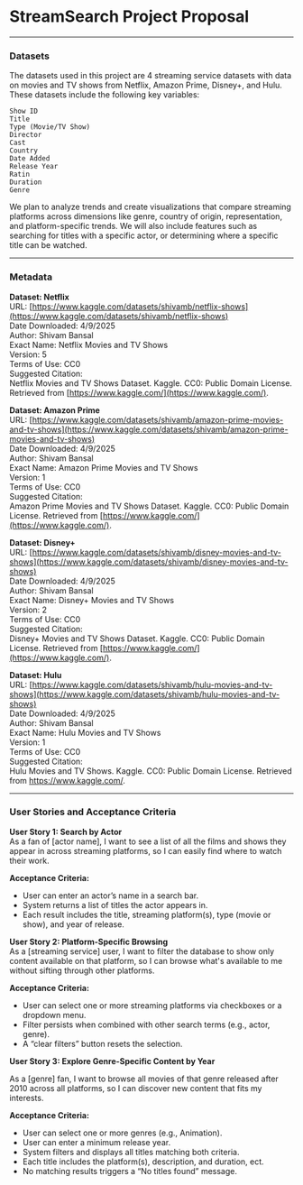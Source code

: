 # StreamSearch Project Proposal
---

### Datasets

The datasets used in this project are 4 streaming service datasets with data on movies and TV shows from Netflix, Amazon Prime, Disney+, and Hulu.   
These datasets include the following key variables:  
~~~
Show ID 
Title  
Type (Movie/TV Show) 
Director 
Cast  
Country
Date Added
Release Year
Ratin 
Duration
Genre
~~~
We plan to analyze trends and create visualizations that compare streaming platforms across dimensions like genre, country of origin, representation, and platform-specific trends. We will also include features such as searching for titles with a specific actor, or determining where a specific title can be watched.

---

### Metadata

**Dataset: Netflix**  
	URL: [https://www.kaggle.com/datasets/shivamb/netflix-shows](https://www.kaggle.com/datasets/shivamb/netflix-shows)  
	Date Downloaded: 4/9/2025  
	Author: Shivam Bansal  
	Exact Name: Netflix Movies and TV Shows  
	Version: 5  
	Terms of Use: CC0  
	Suggested Citation:  
Netflix Movies and TV Shows Dataset. Kaggle. CC0: Public Domain License. Retrieved from [https://www.kaggle.com/](https://www.kaggle.com/).

**Dataset: Amazon Prime**  
URL: [https://www.kaggle.com/datasets/shivamb/amazon-prime-movies-and-tv-shows](https://www.kaggle.com/datasets/shivamb/amazon-prime-movies-and-tv-shows)  
Date Downloaded: 4/9/2025  
	Author: Shivam Bansal  
	Exact Name: Amazon Prime Movies and TV Shows  
	Version: 1  
	Terms of Use: CC0  
	Suggested Citation:  
Amazon Prime Movies and TV Shows Dataset. Kaggle. CC0: Public Domain License. Retrieved from [https://www.kaggle.com/](https://www.kaggle.com/).

**Dataset: Disney+**  
URL: [https://www.kaggle.com/datasets/shivamb/disney-movies-and-tv-shows](https://www.kaggle.com/datasets/shivamb/disney-movies-and-tv-shows)  
Date Downloaded: 4/9/2025  
	Author: Shivam Bansal  
	Exact Name: Disney+ Movies and TV Shows  
	Version: 2  
	Terms of Use: CC0  
	Suggested Citation:  
Disney+ Movies and TV Shows Dataset. Kaggle. CC0: Public Domain License. Retrieved from [https://www.kaggle.com/](https://www.kaggle.com/).

**Dataset: Hulu**  
	URL: [https://www.kaggle.com/datasets/shivamb/hulu-movies-and-tv-shows](https://www.kaggle.com/datasets/shivamb/hulu-movies-and-tv-shows)  
Date Downloaded: 4/9/2025  
	Author: Shivam Bansal  
	Exact Name: Hulu Movies and TV Shows  
	Version: 1  
	Terms of Use: CC0  
	Suggested Citation:  
Hulu Movies and TV Shows. Kaggle. CC0: Public Domain License. Retrieved from https://www.kaggle.com/.

---

### User Stories and Acceptance Criteria

**User Story 1: Search by Actor**  
As a fan of \[actor name\], I want to see a list of all the films and shows they appear in across streaming platforms, so I can easily find where to watch their work.

**Acceptance Criteria:**

* User can enter an actor’s name in a search bar.  
* System returns a list of titles the actor appears in.  
* Each result includes the title, streaming platform(s), type (movie or show), and year of release.

**User Story 2: Platform-Specific Browsing**  
As a \[streaming service\] user, I want to filter the database to show only content available on that platform, so I can browse what's available to me without sifting through other platforms.

**Acceptance Criteria:**

* User can select one or more streaming platforms via checkboxes or a dropdown menu.  
* Filter persists when combined with other search terms (e.g., actor, genre).  
* A “clear filters” button resets the selection.

**User Story 3: Explore Genre-Specific Content by Year**

As a \[genre\] fan, I want to browse all movies of that genre released after 2010 across all platforms, so I can discover new content that fits my interests.

**Acceptance Criteria:**

* User can select one or more genres (e.g., Animation).  
* User can enter a minimum release year.  
* System filters and displays all titles matching both criteria.  
* Each title includes the platform(s), description, and duration, ect.  
* No matching results triggers a “No titles found” message.
